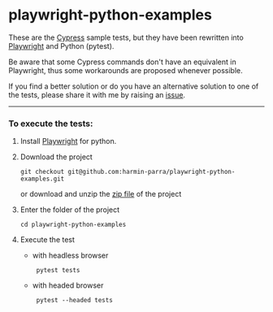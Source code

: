 # playwright-python-examples

These are the [Cypress](https://example.cypress.io/) sample tests, but they have been rewritten into [Playwright](https://playwright.dev/python/docs/intro) and Python (pytest).

Be aware that some Cypress commands don't have an equivalent in Playwright, thus some workarounds are proposed whenever possible.

If you find a better solution or do you have an alternative solution to one of the tests, please share it with me by raising an [issue](https://github.com/harmin-parra/playwright-python-examples/issues).

---
### To execute the tests:

1. Install [Playwright](https://playwright.dev/python/docs/intro) for python.

2. Download the project
   
   ``git checkout git@github.com:harmin-parra/playwright-python-examples.git``

   or download and unzip the [zip file](https://github.com/harmin-parra/playwright-python-examples/archive/refs/heads/main.zip) of the project

3. Enter the folder of the project

   ``cd playwright-python-examples``

4. Execute the test

   * with headless browser
  
     `` pytest tests``

   * with headed browser

     `` pytest --headed tests``
